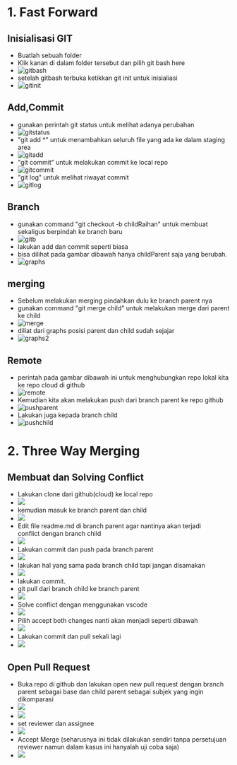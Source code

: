 # 1. Fast Forward

## Inisialisasi GIT
- Buatlah sebuah folder
- Klik kanan di dalam folder tersebut dan pilih git bash here
- ![gitbash](images/gitbash.png)
- setelah gitbash terbuka ketikkan git init untuk inisialiasi
- ![gitinit](images/gitInit.png)

## Add,Commit
- gunakan perintah git status untuk melihat adanya perubahan
- ![gitstatus](images/gitstatus.png)
- "git add *" untuk menambahkan seluruh file yang ada ke dalam staging area
- ![gitadd](images/gitadd.png)
- "git commit" untuk melakukan commit ke local repo
- ![gitcommit](images/gitcommit.png)
- "git log" untuk melihat riwayat commit
- ![gitlog](images/gitlog.png)

## Branch
- gunakan command "git checkout -b childRaihan" untuk membuat sekaligus berpindah ke branch baru
- ![gitb](images/git-b.png)
- lakukan add dan commit seperti biasa
- bisa dilihat pada gambar dibawah hanya childParent saja yang berubah.
- ![graphs](images/graphs.png)

## merging
- Sebelum melakukan merging pindahkan dulu ke branch parent nya
- gunakan command "git merge child" untuk melakukan merge dari parent ke child
- ![merge](images/merge.png)
- diliat dari graphs posisi parent dan child sudah sejajar
- ![graphs2](images/graphs2.png)

## Remote
- perintah pada gambar dibawah ini untuk menghubungkan repo lokal kita ke repo cloud di github
- ![remote](images/gitremote.png)
- Kemudian kita akan melakukan push dari branch parent ke repo github
- ![pushparent](images/pushparent.png)
- Lakukan juga kepada branch child
- ![pushchild](images/pushchild.png)

# 2. Three Way Merging
## Membuat dan Solving Conflict
- Lakukan clone dari github(cloud) ke local repo
- ![](images/gitclone.png)
- kemudian masuk ke branch parent dan child
- ![](images/branchin.png)
- Edit file readme.md di branch parent agar nantinya akan terjadi    
conflict dengan branch child
- ![](images/editparent.png)
- Lakukan commit dan push pada branch parent
- ![](images/pushcommit.png)
- lakukan hal yang sama pada branch child tapi jangan disamakan
- ![](images/editchild.png)
- lakukan commit.
- git pull dari branch child ke branch parent
- ![](images/Pulling.png)
- Solve conflict dengan menggunakan vscode
- ![](images/solving.png)
- Pilih accept both changes nanti akan menjadi seperti dibawah
- ![](images/bothchanges.png)
- Lakukan commit dan pull sekali lagi
- ![](images/pulls.png)

## Open Pull Request
- Buka repo di github dan lakukan open new pull request dengan branch parent sebagai base dan child parent sebagai subjek yang ingin dikomparasi
- ![](images/createNewPR.png)
- ![](images/createPR.png)
- set reviewer dan assignee
- ![](images/sett.png)
- Accept Merge (seharusnya ini tidak dilakukan sendiri tanpa persetujuan reviewer namun dalam kasus ini hanyalah uji coba saja)
- ![](images/mergePR.png)